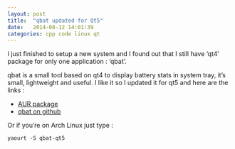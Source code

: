 ```yaml
---
layout: post
title:  "qbat updated for Qt5"
date:   2014-08-12 14:01:39
categories: cpp code linux qt
---
```


I just finished to setup a new system and I found out that I still have ‘qt4′ package for only one application : ‘qbat’.

qbat is a small tool based on qt4 to display battery stats in system tray, it’s small, lightweight and useful. I like it so I updated it for qt5 and here are the links :

 * [AUR package]
 * [qbat on github]

Or if you’re on Arch Linux just type :

    yaourt -S qbat-qt5

[AUR package]: https://aur.archlinux.org/packages/qbat-qt5/
[qbat on github]: https://github.com/gogoprog/qbat